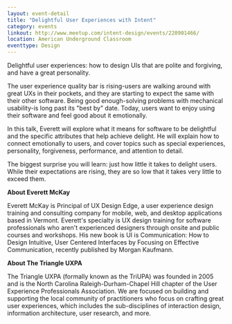 ```yaml
---
layout: event-detail
title: "Delightful User Experiences with Intent"
category: events
linkout: http://www.meetup.com/intent-design/events/220901466/
location: American Underground Classroom
eventtype: Design
---
```


Delightful user experiences: how to design UIs that are polite and forgiving, and have a great personality.

The user experience quality bar is rising-users are walking around with great UXs in their pockets, and they are starting to expect the same with their other software. Being good enough-solving problems with mechanical usability-is long past its "best by" date. Today, users want to enjoy using their software and feel good about it emotionally.

In this talk, Everett will explore what it means for software to be delightful and the specific attributes that help achieve delight. He will explain how to connect emotionally to users, and cover topics such as special experiences, personality, forgiveness, performance, and attention to detail.

The biggest surprise you will learn: just how little it takes to delight users. While their expectations are rising, they are so low that it takes very little to exceed them.

**About Everett McKay**

Everett McKay is Principal of UX Design Edge, a user experience design training and consulting company for mobile, web, and desktop applications based in Vermont. Everett's specialty is UX design training for software professionals who aren't experienced designers through onsite and public courses and workshops. His new book is UI is Communication: How to Design Intuitive, User Centered Interfaces by Focusing on Effective Communication, recently published by Morgan Kaufmann.

**About The Triangle UXPA**

The Triangle UXPA (formally known as the TriUPA) was founded in 2005 and is the North Carolina Raleigh-Durham-Chapel Hill chapter of the User Experience Professionals Association. We are focused on building and supporting the local community of practitioners who focus on crafting great user experiences, which includes the sub-disciplines of interaction design, information architecture, user research, and more.